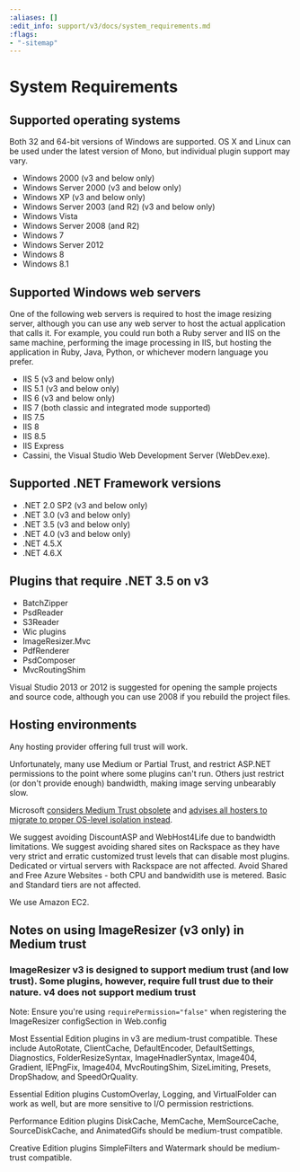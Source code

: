 ```yaml
---
:aliases: []
:edit_info: support/v3/docs/system_requirements.md
:flags:
- "-sitemap"
---
```


# System Requirements

## Supported operating systems

Both 32 and 64-bit versions of Windows are supported. OS X and Linux can be used under the latest version of Mono, but individual plugin support may vary.

* Windows 2000 (v3 and below only)
* Windows Server 2000 (v3 and below only)
* Windows XP (v3 and below only)
* Windows Server 2003 (and R2) (v3 and below only)
* Windows Vista
* Windows Server 2008 (and R2)
* Windows 7
* Windows Server 2012
* Windows 8
* Windows 8.1


## Supported Windows web servers

One of the following web servers is required to host the image resizing server, although you can use any web server to host the actual application that calls it. For example, you could run both a Ruby server and IIS on the same machine, performing the image processing in IIS, but hosting the application in Ruby, Java, Python, or whichever modern language you prefer.
 
* IIS 5 (v3 and below only)
* IIS 5.1  (v3 and below only)
* IIS 6 (v3 and below only)
* IIS 7 (both classic and integrated mode supported)
* IIS 7.5
* IIS 8
* IIS 8.5
* IIS Express
* Cassini, the Visual Studio Web Development Server (WebDev.exe).

## Supported .NET Framework versions

* .NET 2.0 SP2 (v3 and below only)
* .NET 3.0  (v3 and below only)
* .NET 3.5 (v3 and below only)
* .NET 4.0 (v3 and below only)
* .NET 4.5.X
* .NET 4.6.X

## Plugins that require .NET 3.5 on v3

* BatchZipper
* PsdReader
* S3Reader
* Wic plugins
* ImageResizer.Mvc
* PdfRenderer
* PsdComposer
* MvcRoutingShim


Visual Studio 2013 or 2012 is suggested for opening the sample projects and source code, although you can use 2008 if you rebuild the project files.


## Hosting environments

Any hosting provider offering full trust will work. 

Unfortunately, many use Medium or Partial Trust, and restrict ASP.NET permissions to the point where some plugins can't run. Others just restrict (or don't provide enough) bandwidth, making image serving unbearably slow. 

Microsoft [considers Medium Trust obsolete](http://stackoverflow.com/questions/16849801/is-trying-to-develop-for-medium-trust-a-lost-cause) and [advises all hosters to migrate to proper OS-level isolation instead](https://support.microsoft.com/en-us/kb/2698981).

We suggest avoiding DiscountASP and WebHost4Life due to bandwidth limitations.
We suggest avoiding shared sites on Rackspace as they have very strict and erratic customized trust levels that can disable most plugins. Dedicated or virtual servers with Rackspace are not affected. 
Avoid Shared and Free Azure Websites  - both CPU and bandwidith use is metered. Basic and Standard tiers are not affected. 

We use Amazon EC2. 

## Notes on using ImageResizer (v3 only) in Medium trust

### ImageResizer v3 is designed to support medium trust (and low trust). Some plugins, however, require full trust due to their nature. v4 does not support medium trust

Note: Ensure you're using `requirePermission="false"` when registering the ImageResizer configSection in Web.config


Most Essential Edition plugins in v3 are medium-trust compatible. These include AutoRotate, ClientCache, DefaultEncoder, DefaultSettings, Diagnostics, FolderResizeSyntax, ImageHnadlerSyntax, Image404, Gradient, IEPngFix, Image404, MvcRoutingShim, SizeLimiting, Presets, DropShadow, and SpeedOrQuality. 

Essential Edition plugins CustomOverlay, Logging, and VirtualFolder can work as well, but are more sensitive to I/O permission restrictions.

Performance Edition plugins DiskCache, MemCache, MemSourceCache, SourceDiskCache, and AnimatedGifs should be medium-trust compatible.
  
Creative Edition plugins SimpleFilters and Watermark should be medium-trust compatible.
